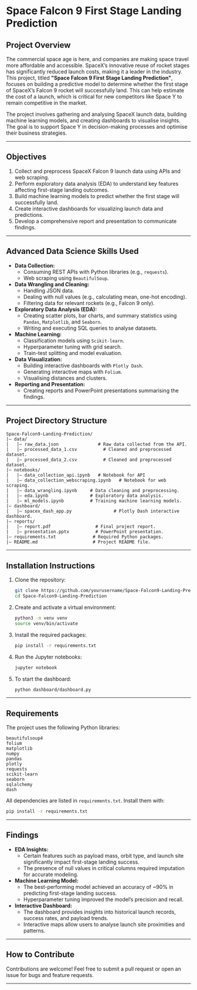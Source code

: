 # Space Falcon 9 First Stage Landing Prediction

## Project Overview
The commercial space age is here, and companies are making space travel more affordable and accessible. SpaceX’s innovative reuse of rocket stages has significantly reduced launch costs, making it a leader in the industry. This project, titled **"Space Falcon 9 First Stage Landing Prediction"**, focuses on building a predictive model to determine whether the first stage of SpaceX’s Falcon 9 rocket will successfully land. This can help estimate the cost of a launch, which is critical for new competitors like Space Y to remain competitive in the market.

The project involves gathering and analysing SpaceX launch data, building machine learning models, and creating dashboards to visualise insights. The goal is to support Space Y in decision-making processes and optimise their business strategies.

---

## Objectives
1. Collect and preprocess SpaceX Falcon 9 launch data using APIs and web scraping.
2. Perform exploratory data analysis (EDA) to understand key features affecting first-stage landing outcomes.
3. Build machine learning models to predict whether the first stage will successfully land.
4. Create interactive dashboards for visualizing launch data and predictions.
5. Develop a comprehensive report and presentation to communicate findings.

---

## Advanced Data Science Skills Used
- **Data Collection:**
  - Consuming REST APIs with Python libraries (e.g., `requests`).
  - Web scraping using `BeautifulSoup`.
- **Data Wrangling and Cleaning:**
  - Handling JSON data.
  - Dealing with null values (e.g., calculating mean, one-hot encoding).
  - Filtering data for relevant rockets (e.g., Falcon 9 only).
- **Exploratory Data Analysis (EDA):**
  - Creating scatter plots, bar charts, and summary statistics using `Pandas`, `Matplotlib`, and `Seaborn`.
  - Writing and executing SQL queries to analyse datasets.
- **Machine Learning:**
  - Classification models using `Scikit-learn`.
  - Hyperparameter tuning with grid search.
  - Train-test splitting and model evaluation.
- **Data Visualization:**
  - Building interactive dashboards with `Plotly Dash`.
  - Generating interactive maps with `Folium`.
  - Visualising distances and clusters.
- **Reporting and Presentation:**
  - Creating reports and PowerPoint presentations summarising the findings.

---

## Project Directory Structure
```plaintext
Space-Falcon9-Landing-Prediction/
|— data/
|   |— raw_data.json               # Raw data collected from the API.
|   |— processed_data_1.csv          # Cleaned and preprocessed dataset.
|   |— processed_data_2.csv          # Cleaned and preprocessed dataset.
|— notebooks/
|   |— data_collection_api.ipynb   # Notebook for API
|   |— data_collection_webscraping.ipynb   # Notebook for web scraping.
|   |— data_wrangling.ipynb     # Data cleaning and preprocessing.
|   |— eda.ipynb                # Exploratory data analysis.
|   |— ml_models.ipynb          # Training machine learning models.
|— dashboard/
|   |— spacex_dash_app.py                # Plotly Dash interactive dashboard.
|— reports/
|   |— report.pdf                 # Final project report.
|   |— presentation.pptx          # PowerPoint presentation.
|— requirements.txt              # Required Python packages.
|— README.md                     # Project README file.

```

---

## Installation Instructions
1. Clone the repository:
   ```bash
   git clone https://github.com/yourusername/Space-Falcon9-Landing-Prediction.git
   cd Space-Falcon9-Landing-Prediction
   ```

2. Create and activate a virtual environment:
   ```bash
   python3 -m venv venv
   source venv/bin/activate
   ```

3. Install the required packages:
   ```bash
   pip install -r requirements.txt
   ```

4. Run the Jupyter notebooks:
   ```bash
   jupyter notebook
   ```

5. To start the dashboard:
   ```bash
   python dashboard/dashboard.py
   ```

---

## Requirements
The project uses the following Python libraries:
```plaintext
beautifulsoup4
folium
matplotlib
numpy
pandas
plotly
requests
scikit-learn
seaborn
sqlalchemy
dash
```
All dependencies are listed in `requirements.txt`. Install them with:
```bash
pip install -r requirements.txt
```

---

## Findings
- **EDA Insights:**
  - Certain features such as payload mass, orbit type, and launch site significantly impact first-stage landing success.
  - The presence of null values in critical columns required imputation for accurate modeling.
- **Machine Learning Model:**
  - The best-performing model achieved an accuracy of ~90% in predicting first-stage landing success.
  - Hyperparameter tuning improved the model’s precision and recall.
- **Interactive Dashboard:**
  - The dashboard provides insights into historical launch records, success rates, and payload trends.
  - Interactive maps allow users to analyse launch site proximities and patterns.

---

## How to Contribute
Contributions are welcome! Feel free to submit a pull request or open an issue for bugs and feature requests.

---


